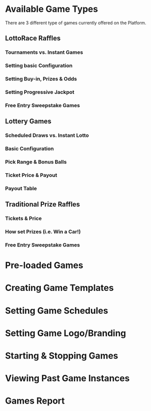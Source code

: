 <!-- TITLE: Games -->
<!-- SUBTITLE: A quick summary of Games -->

# Available Game Types

There are 3 different type of games currently offered on the Platform.

## LottoRace Raffles

### Tournaments vs. Instant Games

### Setting basic Configuration

### Setting Buy-in, Prizes & Odds

### Setting Progressive Jackpot

### Free Entry Sweepstake Games

## Lottery Games

### Scheduled Draws vs. Instant Lotto
### Basic Configuration
### Pick Range & Bonus Balls
### Ticket Price & Payout
### Payout Table

## Traditional Prize Raffles

### Tickets & Price
### How set Prizes (i.e. Win a Car!)
### Free Entry Sweepstake Games

# Pre-loaded Games
# Creating Game Templates
# Setting Game Schedules
# Setting Game Logo/Branding
# Starting & Stopping Games
# Viewing Past Game Instances
# Games Report





